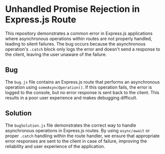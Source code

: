 # Unhandled Promise Rejection in Express.js Route

This repository demonstrates a common error in Express.js applications where asynchronous operations within routes are not properly handled, leading to silent failures.  The bug occurs because the asynchronous operation's `.catch` block only logs the error and doesn't send a response to the client, leaving the user unaware of the failure.

## Bug

The `bug.js` file contains an Express.js route that performs an asynchronous operation using `someAsyncOperation()`. If this operation fails, the error is logged to the console, but no error response is sent back to the client. This results in a poor user experience and makes debugging difficult.

## Solution

The `bugSolution.js` file demonstrates the correct way to handle asynchronous operations in Express.js routes. By using `async/await` or proper `.catch` handling within the route handler, we ensure that appropriate error responses are sent to the client in case of failure, improving the reliability and user experience of the application.
